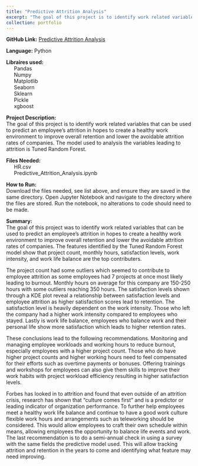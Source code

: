 ```yaml
---
title: "Predictive Attrition Analysis"
excerpt: "The goal of this project is to identify work related variables that can be used to predict an employee’s attrition in hopes to create a healthy work environment to improve overall retention and lower the avoidable attrition rates of companies. The model used to analysis the variables leading to attrition is Tuned Random Forest. "
collection: portfolio
---
```


**GitHub Link:** [Predictive Attrition Analysis](https://github.com/laurenthompson4477/laurenthompson4477.github.io/tree/main/Employee_Attrition_Predictive)

**Language:** Python

**Libraires used:**<br>
&ensp;&ensp;&ensp;Pandas<br>
&ensp;&ensp;&ensp;Numpy<br>
&ensp;&ensp;&ensp;Matplotlib<br>
&ensp;&ensp;&ensp;Seaborn<br>
&ensp;&ensp;&ensp;Sklearn<br>
&ensp;&ensp;&ensp;Pickle<br>
&ensp;&ensp;&ensp;xgboost

**Project Description:**<br>
The goal of this project is to identify work related variables that can be used to predict an employee’s attrition in hopes to create a healthy work environment to improve overall retention and lower the avoidable attrition rates of companies. The model used to analysis the variables leading to attrition is Tuned Random Forest. 

**Files Needed:**<br>
&ensp;&ensp;&ensp;HR.csv<br>
&ensp;&ensp;&ensp;Predictive_Attrition_Analysis.ipynb

**How to Run:**<br>
Download the files needed, see list above, and ensure they are saved in the same directory. Open Jupyter Notebook and navigate to the directory where the files are stored. Run the notebook, no alterations to code should need to be made. 

**Summary:**<br>
The goal of this project was to identify work related variables that can be used to predict an employee’s attrition in hopes to create a healthy work environment to improve overall retention and lower the avoidable attrition rates of companies. The features identified by the Tuned Random Forest model show that project count, monthly hours, satisfaction levels, work intensity, and work life balance are the top contributers. 

The project count had some outliers which seemed to contribute to employee attrition as some employees had 7 projects at once most likely leading to burnout. Monthly hours on average for this company are 150-250 hours with some outliers reaching 350 hours. The satisfaction levels shown through a KDE plot reveal a relationship between satisfaction levels and employee attrition as higher satisfaction scores lead to retention. The satisfaction level is heavily dependent on the work intensity. Those who left the company had a higher work intensity compared to employees who stayed. Lastly is work life balance, employees who balance work and their personal life show more satisfaction which leads to higher retention rates.

These conclusions lead to the following recommendations. Monitoring and managing employee workloads and working hours to reduce burnout, especially employees with a higher project count. Those who do have higher project counts and higher working hours need to feel compensated for their efforts such as overtime payments or bonuses. Offering trainings and workshops for employees can also give them skills to improve their work habits with project workload efficiency resulting in higher satisfaction levels. 

Forbes has looked in to attrition and found that even outside of an attrition crisis, research has shown that “culture comes first” and is a predictor or leading indicator of organization performance. To further help employees meet a healthy work life balance and continue to have a good work culture flexible work hours and arrangements such as teleworking should be considered. This would allow employees to craft their own schedule within means, allowing employees the opportunity to balance life events and work. The last recommendation is to do a semi-annual check in using a survey with the same fields the predictive model used. This will allow tracking attrition and retention in the years to come and identifying what feature may need improving.

